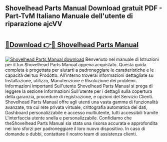 ## Shovelhead Parts Manual Download gratuit PDF - Part-TvM Italiano Manuale dell'utente di riparazione ajcVV

# <h2><a href="http://dfd640.blite.top/?on=Shovelhead+Parts+Manual">🔗Download 👉🔴 Shovelhead Parts Manual</a></h2>

[![Shovelhead Parts Manual download](https://i.imgur.com/lujVjoI.png)](http://dfd640.blite.top/?on=Shovelhead+Parts+Manual)
Benvenuto nel manuale di Istruzioni per il tuo Shovelhead Parts Manual appena acquistato. Questa guida completa è progettata per aiutarti a padroneggiare le caratteristiche e le capacità del tuo Prodotto. All'interno troverai informazioni dettagliate su Installazione, utilizzo, Manutenzione e Risoluzione dei problemi. Informazioni importanti Sull'utente Shovelhead Parts Manual si prega di leggere la sezione Informazioni Sull'utente per i dettagli sulla copertura della garanzia, procedure di registrazione, e opzioni del Servizio Clienti. Shovelhead Parts Manual offre agli utenti una vasta gamma di funzionalità avanzate, tra cui rete privata virtuale, crittografia automatica dei dati, Dashboard personalizzabile e accesso multiutente, tutti accessibili tramite L'interfaccia utente snella e personalizzabile. Confidiamo che theShovelhead Parts Manual sia stata una risorsa accurata e approfondita nei loro sforzi per padroneggiare il loro nuovo dispositivo. In caso di domande o dubbi, contattare il nostro team di assistenza clienti.
